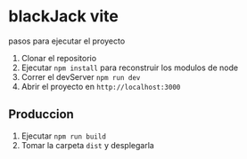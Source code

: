 # blackJack vite

pasos para ejecutar el proyecto

1. Clonar el repositorio
2. Ejecutar `npm install` para reconstruir los modulos de node
3. Correr el devServer `npm run dev`
4. Abrir el proyecto en `http://localhost:3000`

## Produccion

1. Ejecutar `npm run build`
2. Tomar la carpeta `dist` y desplegarla
